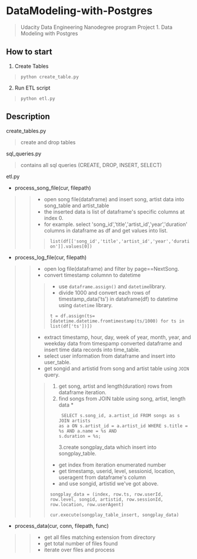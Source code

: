 DataModeling-with-Postgres
=============================
>Udacity Data Engineering Nanodegree program Project 1. Data Modeling with Postgres


How to start
-------
1. Create Tables 
>    ```python create_table.py```
2. Run ETL script
> ```python etl.py```

Description
-----
create_tables.py
> create and drop tables

sql_queries.py
> contains all sql queries (CREATE, DROP, INSERT, SELECT)

etl.py
- process_song_file(cur, filepath)
>> - open song file(dataframe) and insert song, artist data into song_table and artist_table
>> - the inserted data is list of dataframe's specific columns at index 0.
>> - for example. select 'song_id','title','artist_id','year','duration' columns in dataframe as df and get values into list.
>>> ```list(df[['song_id','title','artist_id','year','duration']].values[0])```

- process_log_file(cur, filepath)
>> - open log file(dataframe) and filter by page==NextSong.
>> - convert timestamp columnn to datetime
>>> * use ```dataframe.assign()``` and ```datetime```library.
>>> * divide 1000 and convert each rows of timestamp_data('ts') in dataframe(df) to datetime using ```datetime``` library.
>>> <pre><code>t = df.assign(ts=[datetime.datetime.fromtimestamp(ts/1000) for ts in list(df['ts'])])</code></pre>
>> - extract timestamp, hour, day, week of year, month, year, and weekday data from timespamp converted dataframe and insert time data records into time_table.
>> - select user information from dataframe and insert into user_table.
>> - get songid and artistid from song and artist table using ```JOIN``` query.
>>> 1. get song, artist and length(duration) rows from dataframe iteration.
>>> 2. find songs from JOIN table using song, artist, length data
>>> *<pre><code>
SELECT s.song_id, a.artist_id 
FROM songs as s JOIN artists as a ON s.artist_id = a.artist_id
WHERE s.title = %s AND a.name = %s AND s.duration = %s;
</code></pre>
>>> 3.create songplay_data which insert into songplay_table.
>>> * get index from iteration enumerated number
>>> * get timestamp, userid, level, sessionid, location, useragent from dataframe's column
>>> * and use songid, artistid we've got above.
>>> <pre><code>songplay_data = (index, row.ts, row.userId, row.level, songid, artistid, row.sessionId, row.location, row.userAgent)</code></pre>
>>> <pre><code>cur.execute(songplay_table_insert, songplay_data)</code></pre>

- process_data(cur, conn, filepath, func)
>> - get all files matching extension from directory
>> - get total number of files found
>> - iterate over files and process
